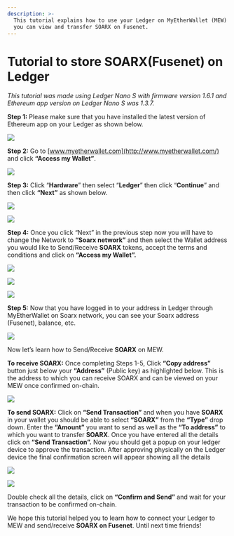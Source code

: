 ```yaml
---
description: >-
  This tutorial explains how to use your Ledger on MyEtherWallet (MEW) so that
  you can view and transfer SOARX on Fusenet.
---
```


# Tutorial to store SOARX\(Fusenet\) on Ledger



_This tutorial was made using Ledger Nano S with firmware version 1.6.1 and Ethereum app version on Ledger Nano S was 1.3.7._

**Step 1:** Please make sure that you have installed the latest version of Ethereum app on your Ledger as shown below.

![](../.gitbook/assets/0%20%282%29.png)

**Step 2:** Go to [www.myetherwallet.com](http://www.myetherwallet.com/) and click **“Access my Wallet”**.

![](../.gitbook/assets/1%20%285%29.png)

**Step 3:** Click “**Hardware**” then select “**Ledger**” then click “**Continue**” and then click **“Next”** as shown below.

![](../.gitbook/assets/2%20%285%29.png)

![](../.gitbook/assets/3%20%284%29.png)

**Step 4:** Once you click “Next” in the previous step now you will have to change the Network to **“Soarx network”** and then select the Wallet address you would like to Send/Receive **SOARX** tokens, accept the terms and conditions and click on **“Access my Wallet”.**

![](../.gitbook/assets/4%20%285%29.png)

![](../.gitbook/assets/5%20%283%29.png)

![](../.gitbook/assets/6%20%284%29.png)

**Step 5:** Now that you have logged in to your address in Ledger through MyEtherWallet on Soarx network, you can see your Soarx address \(Fusenet\), balance, etc.

![](../.gitbook/assets/7%20%283%29.png)

Now let’s learn how to Send/Receive **SOARX** on MEW.

**To receive SOARX:** Once completing Steps 1-5, Click **“Copy address”** button just below your **“Address”** \(Public key\) as highlighted below. This is the address to which you can receive SOARX and can be viewed on your MEW once confirmed on-chain.

![](../.gitbook/assets/8%20%283%29.png)

**To send SOARX:** Click on **“Send Transaction”** and when you have **SOARX** in your wallet you should be able to select **“SOARX”** from the **“Type”** drop down. Enter the **“Amount”** you want to send as well as the **“To address”** to which you want to transfer **SOARX**. Once you have entered all the details click on **“Send Transaction”.** Now you should get a popup on your ledger device to approve the transaction. After approving physically on the Ledger device the final confirmation screen will appear showing all the details

![](../.gitbook/assets/9%20%283%29.png)

![](../.gitbook/assets/10%20%283%29.png)

Double check all the details, click on **“Confirm and Send”** and wait for your transaction to be confirmed on-chain.

We hope this tutorial helped you to learn how to connect your Ledger to MEW and send/receive **SOARX on Fusenet**. Until next time friends!

